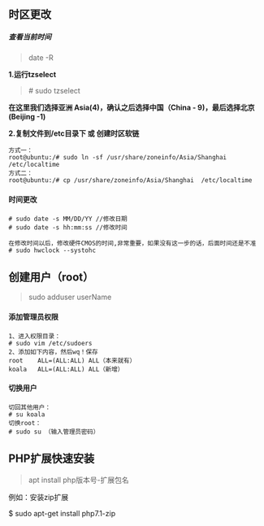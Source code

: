 ## 时区更改

##### 查看当前时间

> date -R

**1.运行tzselect**

> \# sudo tzselect

**在这里我们选择亚洲 Asia(4)，确认之后选择中国（China - 9)，最后选择北京(Beijing -1)**

**2.复制文件到/etc目录下 或 创建时区软链**

```
方式一：
root@ubuntu:/# sudo ln -sf /usr/share/zoneinfo/Asia/Shanghai /etc/localtime
方式二：
root@ubuntu:/# cp /usr/share/zoneinfo/Asia/Shanghai  /etc/localtime
```

#### 时间更改

```
# sudo date -s MM/DD/YY //修改日期
# sudo date -s hh:mm:ss //修改时间

在修改时间以后，修改硬件CMOS的时间,非常重要，如果没有这一步的话，后面时间还是不准
# sudo hwclock --systohc
```



## 创建用户（root）

> sudo adduser userName

#### 添加管理员权限
```
1、进入权限目录：
# sudo vim /etc/sudoers
2、添加如下内容，然后wq！保存
root    ALL=(ALL:ALL) ALL（本来就有）
koala   ALL=(ALL:ALL) ALL（新增）
```

#### 切换用户
```
切回其他用户：
# su koala
切换root：
# sudo su （输入管理员密码）
```



## PHP扩展快速安装

> apt install php版本号-扩展包名

例如：安装zip扩展

$ sudo apt-get install php7.1-zip